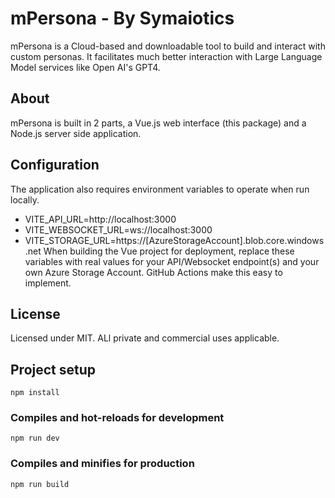 
# mPersona - By Symaiotics
mPersona is a Cloud-based and downloadable tool to build and interact with custom personas.
It facilitates much better interaction with Large Language Model services like Open AI's GPT4.

## About
mPersona is built in 2 parts, a Vue.js web interface (this package) and a Node.js server side application.

## Configuration
The application also requires environment variables to operate when run locally.
- VITE_API_URL=http://localhost:3000
- VITE_WEBSOCKET_URL=ws://localhost:3000
- VITE_STORAGE_URL=https://[AzureStorageAccount].blob.core.windows.net
When building the Vue project for deployment, replace these variables with real values for your API/Websocket endpoint(s) and your own Azure Storage Account.
GitHub Actions make this easy to implement.

## License
Licensed under MIT. ALl private and commercial uses applicable.

## Project setup
```
npm install
```

### Compiles and hot-reloads for development
```
npm run dev
```

### Compiles and minifies for production
```
npm run build
```

